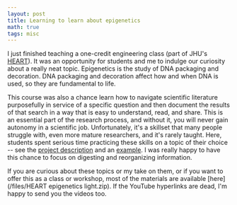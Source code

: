 ```yaml
---
layout: post
title: Learning to learn about epigenetics 
math: true
tags: misc
---
```


I just finished teaching a one-credit engineering class (part of JHU's [HEART](https://engineering.jhu.edu/education/undergraduate-studies/heart-courses/)). It was an opportunity for students and me to indulge our curiosity about a really neat topic. Epigenetics is the study of DNA packaging and decoration. DNA packaging and decoration affect how and when DNA is used, so they are fundamental to life. 

This course was also a chance learn how to navigate scientific literature purposefully in service of a specific question and then document the results of that search in a way that is easy to understand, read, and share. This is an essential part of the research process, and without it, you will never gain autonomy in a scientific job. Unfortunately, it's a skillset that many people struggle with, even more mature researchers, and it's rarely taught. Here, students spent serious time practicing these skills on a topic of their choice -- see the [project description](https://ekernf01.github.io/2021-11-15-heart-epigenetics-research_project) and an [example](https://ekernf01.github.io/2021-11-15-heart-epigenetics-research_project_example). I was really happy to have this chance to focus on digesting and reorganizing information. 





If you are curious about these topics or my take on them, or if you want to offer this as a class or workshop, most of the materials are available [here](/files/HEART epigenetics light.zip). If the YouTube hyperlinks are dead, I'm happy to send you the videos too.

